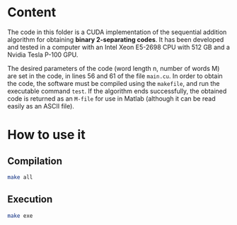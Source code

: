 # Content

The code in this folder is a CUDA implementation of the sequential addition algorithm for obtaining 
**binary 2-separating codes**.  It has been developed and tested in a computer with an Intel 
Xeon E5-2698 CPU with 512 GB and a Nvidia Tesla P-100 GPU.

The desired parameters of the code (word length n, number of words M) are set in the code,
in lines 56 and 61 of the file `main.cu`.  In order to obtain the code,  the software must be compiled 
using the `makefile`, and run the executable command `test`. If the algorithm ends successfully,
the obtained code is returned as an `M-file` for use in Matlab (although it can be read easily as an ASCII file).

# How to use it

## Compilation

```bash
make all
```

## Execution

```bash
make exe
```
